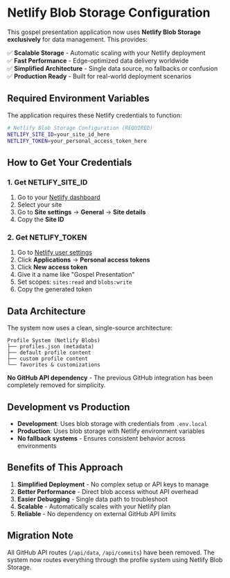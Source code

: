 # Netlify Blob Storage Configuration

This gospel presentation application now uses **Netlify Blob Storage exclusively** for data management. This provides:

✅ **Scalable Storage** - Automatic scaling with your Netlify deployment  
✅ **Fast Performance** - Edge-optimized data delivery worldwide  
✅ **Simplified Architecture** - Single data source, no fallbacks or confusion  
✅ **Production Ready** - Built for real-world deployment scenarios  

## Required Environment Variables

The application requires these Netlify credentials to function:

```bash
# Netlify Blob Storage Configuration (REQUIRED)
NETLIFY_SITE_ID=your_site_id_here
NETLIFY_TOKEN=your_personal_access_token_here
```

## How to Get Your Credentials

### 1. Get NETLIFY_SITE_ID
1. Go to your [Netlify dashboard](https://app.netlify.com/)
2. Select your site
3. Go to **Site settings** → **General** → **Site details**
4. Copy the **Site ID**

### 2. Get NETLIFY_TOKEN
1. Go to [Netlify user settings](https://app.netlify.com/user/applications)
2. Click **Applications** → **Personal access tokens**
3. Click **New access token**
4. Give it a name like "Gospel Presentation"
5. Set scopes: `sites:read` and `blobs:write`
6. Copy the generated token

## Data Architecture

The system now uses a clean, single-source architecture:

```
Profile System (Netlify Blobs)
├── profiles.json (metadata)
├── default profile content
├── custom profile content
└── favorites & customizations
```

**No GitHub API dependency** - The previous GitHub integration has been completely removed for simplicity.

## Development vs Production

- **Development**: Uses blob storage with credentials from `.env.local`
- **Production**: Uses blob storage with Netlify environment variables
- **No fallback systems** - Ensures consistent behavior across environments

## Benefits of This Approach

1. **Simplified Deployment** - No complex setup or API keys to manage
2. **Better Performance** - Direct blob access without API overhead  
3. **Easier Debugging** - Single data path to troubleshoot
4. **Scalable** - Automatically scales with your Netlify plan
5. **Reliable** - No dependency on external GitHub API limits

## Migration Note

All GitHub API routes (`/api/data`, `/api/commits`) have been removed. The system now routes everything through the profile system using Netlify Blob Storage.